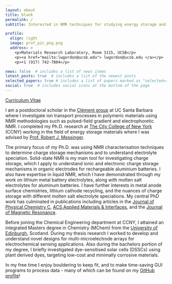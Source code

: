 ```yaml
---
layout: about
title: blank
permalink: /
subtitle: Interested in NMR techniques for studying energy storage and carbon capture systems.

profile:
  align: right
  image: prof_pic_png.png
  address: >
    <p>Materials Research Laboratory, Room 3115, UCSB</p>
    <p><a href="mailto:lwgordon@ucsb.edu"> lwgordon@ucsb.edu </a></p>
    <p>+1 (917) 742-7804</p>

news: false  # includes a list of news items
latest_posts: true  # includes a list of the newest posts
selected_papers: true # includes a list of papers marked as "selected={true}"
social: true  # includes social icons at the bottom of the page
---
```

[Curriculum Vitae](/assets/pdf/Leo_CV.pdf)

I am a postdoctoral scholar in the [Clément group](https://clement.materials.ucsb.edu) at UC Santa Barbara where I investigate ion transport processes in polymeric materials using NMR methodologies such as pulsed-field gradient and electrophoretic NMR. I completed my Ph.D. research at [The City College of New York](https://www.ccny.cuny.edu/chemeng) (CCNY) working in the field of energy storage materials where I was advised by [Prof. Robert J. Messinger](https://batteries-for-space.ccny.cuny.edu).

The primary focus of my Ph.D. was using NMR characterisation techniques to determine charge storage mechanisms and to understand electrolyte speciation. Solid-state NMR is my main tool for investigating charge storage, which I apply to understand ionic and electronic charge storage mechanisms in organic electrodes for rechargeable aluminium batteries. I also have expertise in liquid NMR, which I have demonstrated through my work on lithium metal battery electrolytes, along with molten salt electrolytes for aluminum batteries. I have further interests in metal anode surface chemistries, lithium cathode recycling, and the nuances of charge storage with different molten salt electrolyte speciations. My central PhD work has culminated in publications including articles in the [Journal of Physical Chemistry C](https://pubs.acs.org/doi/10.1021/acs.jpcc.2c04272), [ACS Applied Materials & Interfaces](https://pubs.acs.org/doi/abs/10.1021/acsami.2c09267), and the [Journal of Magnetic Resonance](https://www.sciencedirect.com/science/article/abs/pii/S1090780723000095).

Before joining the Chemical Engineering department at CCNY, I attained an integrated Masters degree in Chemistry (MChem) from the [University of Edinburgh](https://www.chem.ed.ac.uk), Scotland. During my thesis research I worked to develop and understand novel designs for multi-microelectrode arrays for electrochemical sensing applications. Also during the bachelors portion of my degree, I briefly investigated dye-sensitised solar cells (DSSCs) using plant derived dyes, targeting low-cost and minimally corrosive materials.

In my free time I enjoy bouldering to keep fit, and to make time-saving GUI programs to process data - many of which can be found on my [GitHub profile](https://github.com/LeoWGordon)!